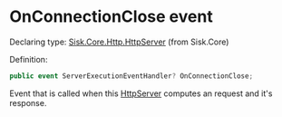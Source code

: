 <!--

Copyrights 2023 Sisk Framework - CypherPotato
Published under MIT license

!!! DO NOT EDIT THIS FILE !!!
This file was generated by a tool in the Sisk package. To edit the information in this documentation,
edit the XML documentation present in the Sisk source code.

-->


# OnConnectionClose event

Declaring type: [Sisk.Core.Http.HttpServer](/spec/Sisk.Core.Http.HttpServer.md) (from Sisk.Core)


Definition:

```cs
public event ServerExecutionEventHandler? OnConnectionClose;
```

Event that is called when this <a href="/spec/Sisk.Core.Http.HttpServer.md">HttpServer</a> computes an request and it's response.

